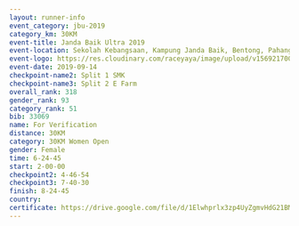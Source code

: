 ```yaml
---
layout: runner-info 
event_category: jbu-2019 
category_km: 30KM 
event-title: Janda Baik Ultra 2019
event-location: Sekolah Kebangsaan, Kampung Janda Baik, Bentong, Pahang, Malaysia 
event-logo: https://res.cloudinary.com/raceyaya/image/upload/v1569217009/logo/janda-baik_vch1pc.jpg 
event-date: 2019-09-14 
checkpoint-name2: Split 1 SMK 
checkpoint-name3: Split 2 E Farm 
overall_rank: 318
gender_rank: 93
category_rank: 51
bib: 33069
name: For Verification
distance: 30KM
category: 30KM Women Open
gender: Female
time: 6-24-45
start: 2-00-00
checkpoint2: 4-46-54
checkpoint3: 7-40-30
finish: 8-24-45
country: 
certificate: https://drive.google.com/file/d/1Elwhprlx3zp4UyZgmvHdG21BMbCI9-L4/view?usp=sharing
---
```

